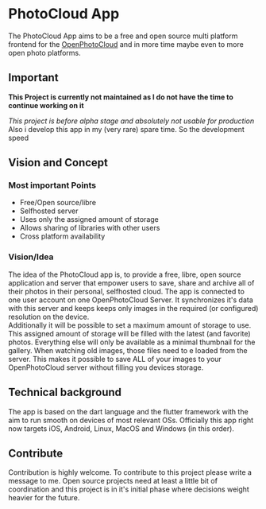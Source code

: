 # PhotoCloud App
The PhotoCloud App aims to be a free and open source multi platform frontend for the [OpenPhotoCloud](https://github.com/mitras2/openPhotoCloudServer-Net) and in more time maybe even to more open photo platforms.

## Important
**This Project is currently not maintained as I do not have the time to continue working on it**

*This project is before alpha stage and absolutely not usable for production*
Also i develop this app in my (very rare) spare time. So the development speed 

## Vision and Concept
### Most important Points
- Free/Open source/libre
- Selfhosted server
- Uses only the assigned amount of storage
- Allows sharing of libraries with other users
- Cross platform availability

### Vision/Idea
The idea of the PhotoCloud app is, to provide a free, libre, open source application and server
that empower users to save, share and archive all of their photos in their personal, selfhosted cloud.
The app is connected to one user account on one OpenPhotoCloud Server.
It synchronizes it's data with this server and keeps keeps only images in the required (or configured)
resolution on the device.  
Additionally it will be possible to set a maximum amount of storage to use. 
This assigned amount of storage will be filled with the latest (and favorite) photos. 
Everything else will only be available as a minimal thumbnail for the gallery. 
When watching old images, those files need to e loaded from the server.
This makes it possible to save ALL of your images to your OpenPhotoCloud server without filling you devices storage.

## Technical background
The app is based on the dart language and the flutter framework with the aim to run smooth on devices of most relevant OSs.
Officially this app right now targets iOS, Android, Linux, MacOS and Windows (in this order).

## Contribute
Contribution is highly welcome. To contribute to this project please write a message to me. 
Open source projects need at least a little bit of coordination and this project is in it's initial phase
where decisions weight heavier for the future.


